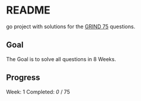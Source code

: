 # README

go project with solutions for the [GRIND 75](https://www.techinterviewhandbook.org/grind75) questions.

## Goal

The Goal is to solve all questions in 8 Weeks.

## Progress

Week: 1
Completed: *0* / 75
